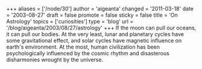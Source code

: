 +++
aliases = ['/node/30']
author = 'aigeanta'
changed = '2011-03-18'
date = '2003-08-27'
draft = false
promote = false
sticky = false
title = 'On Astrology'
topics = ['curiosities']
type = 'blog'
url = '/blog/aigeanta/2003/08/27/astrology'
+++
If the moon can pull our oceans, it can pull our bodies. At the very least, lunar and planetary cycles have some gravitational effect, and solar cycles have magnetic influence on earth's environment. At the most, human civilization has been psychologically influenced by the cosmic rhythm and disasterous disharmonies wrought by the universe.



